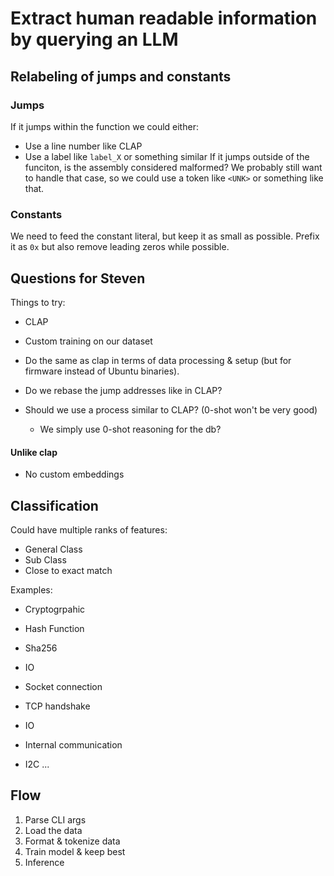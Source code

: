 # Extract human readable information by querying an LLM

## Relabeling of jumps and constants
### Jumps
If it jumps within the function we could either:
- Use a line number like CLAP
- Use a label like `label_X` or something similar
If it jumps outside of the funciton, is the assembly considered malformed?
We probably still want to handle that case, so we could use a token like `<UNK>` or something like that.

### Constants
We need to feed the constant literal, but keep it as small as possible. Prefix it as `0x` but also remove leading zeros while possible.

## Questions for Steven
Things to try:
- CLAP
- Custom training on our dataset

- Do the same as clap in terms of data processing & setup (but for firmware instead of Ubuntu binaries).
- Do we rebase the jump addresses like in CLAP?

- Should we use a process similar to CLAP? (0-shot won't be very good)
    - We simply use 0-shot reasoning for the db?



#### Unlike clap 
- No custom embeddings

## Classification

Could have multiple ranks of features:
- General Class
- Sub Class
- Close to exact match

Examples:
- Cryptogrpahic
- Hash Function
- Sha256

- IO
- Socket connection
- TCP handshake

- IO
- Internal communication
- I2C ...

## Flow

1. Parse CLI args
2. Load the data 
3. Format & tokenize data
4. Train model & keep best
5. Inference
